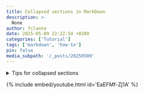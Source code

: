 ```yaml
---
title: Collapsed sections in MarkDown
description: >-
  None
author: fclante
date: 2025-05-09 22:22:54 +0200
categories: ['Tutorial']
tags: ['markdown', 'how-to']
pin: false
media_subpath: '/_posts/20250509'
---
```


<details>

<summary>Tips for collapsed sections</summary>

### You can add a header

You can add text within a collapsed section.

You can add an image or a code block, too.

```ruby
   puts "Hello World"
```

</details>

{% include embed/youtube.html id='EaEFMf-Zj1A' %}